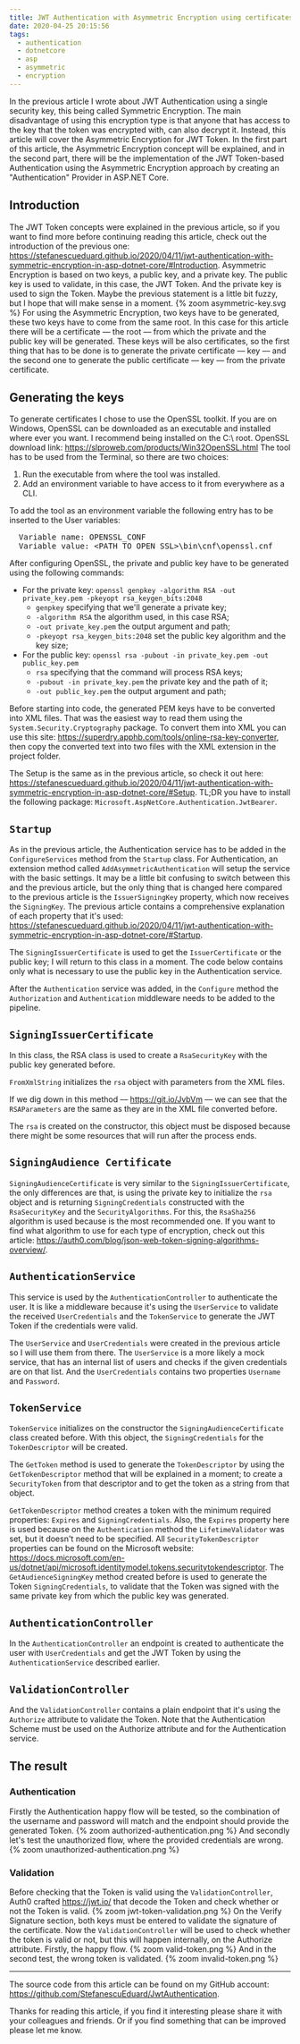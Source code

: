 ```yaml
---
title: JWT Authentication with Asymmetric Encryption using certificates in ASP.NET Core
date: 2020-04-25 20:15:56
tags:
  - authentication
  - dotnetcore
  - asp
  - asymmetric
  - encryption
---
```


<!-- markdownlint-disable MD033 -->

In the previous article I wrote about JWT Authentication using a single security key, this being called Symmetric Encryption. The main disadvantage of using this encryption type is that anyone that has access to the key that the token was encrypted with, can also decrypt it. Instead, this article will cover the Asymmetric Encryption for JWT Token.
In the first part of this article, the Asymmetric Encryption concept will be explained, and in the second part, there will be the implementation of the JWT Token-based Authentication using the Asymmetric Encryption approach by creating an "Authentication" Provider in ASP.NET Core.

## Introduction

The JWT Token concepts were explained in the previous article, so if you want to find more before continuing reading this article, check out the introduction of the previous one: <https://stefanescueduard.github.io/2020/04/11/jwt-authentication-with-symmetric-encryption-in-asp-dotnet-core/#Introduction>.
Asymmetric Encryption is based on two keys, a public key, and a private key. The public key is used to validate, in this case, the JWT Token. And the private key is used to sign the Token. Maybe the previous statement is a little bit fuzzy, but I hope that will make sense in a moment.
{% zoom asymmetric-key.svg %}
For using the Asymmetric Encryption, two keys have to be generated, these two keys have to come from the same root. In this case for this article there will be a certificate &ndash;&ndash; the root &ndash;&ndash; from which the private and the public key will be generated. These keys will be also certificates, so the first thing that has to be done is to generate the private certificate &ndash;&ndash; key &ndash;&ndash; and the second one to generate the public certificate &ndash;&ndash; key &ndash;&ndash; from the private certificate.

## Generating the keys

To generate certificates I chose to use the OpenSSL toolkit. If you are on Windows, OpenSSL can be downloaded as an executable and installed where ever you want. I recommend being installed on the C:\ root.
OpenSSL download link: <https://slproweb.com/products/Win32OpenSSL.html>
The tool has to be used from the Terminal, so there are two choices:

1. Run the executable from where the tool was installed.
2. Add an environment variable to have access to it from everywhere as a CLI.

To add the tool as an environment variable the following entry has to be inserted to the User variables:
<pre>
  Variable name: OPENSSL_CONF
  Variable value: &lt;PATH_TO_OPEN_SSL&gt;\bin\cnf\openssl.cnf
</pre>
After configuring OpenSSL, the private and public key have to be generated using the following commands:

- For the private key: `openssl genpkey -algorithm RSA -out private_key.pem -pkeyopt rsa_keygen_bits:2048`
  - `genpkey` specifying that we'll generate a private key;
  - `-algorithm RSA` the algorithm used, in this case RSA;
  - `-out private_key.pem` the output argument and path;
  - `-pkeyopt rsa_keygen_bits:2048` set the public key algorithm and the key size;
- For the public key: `openssl rsa -pubout -in private_key.pem -out public_key.pem`
  - `rsa` specifying that the command will process RSA keys;
  - `-pubout -in private_key.pem` the private key and the path of it;
  - `-out public_key.pem` the output argument and path;
  
Before starting into code, the generated PEM keys have to be converted into XML files. That was the easiest way to read them using the `System.Security.Cryptography` package.
To convert them into XML you can use this site: <https://superdry.apphb.com/tools/online-rsa-key-converter>, then copy the converted text into two files with the XML extension in the project folder.

The Setup is the same as in the previous article, so check it out here: <https://stefanescueduard.github.io/2020/04/11/jwt-authentication-with-symmetric-encryption-in-asp-dotnet-core/#Setup>. TL;DR you have to install the following package: `Microsoft.AspNetCore.Authentication.JwtBearer`.

## `Startup`

As in the previous article, the Authentication service has to be added in the `ConfigureServices` method from the `Startup` class. For Authentication, an extension method called `AddAsymmetricAuthentication` will setup the service with the basic settings.
It may be a little bit confusing to switch between this and the previous article, but the only thing that is changed here compared to the previous article is the `IssuerSigningKey` property, which now receives the `SigningKey`. The previous article contains a comprehensive explanation of each property that it's used: <https://stefanescueduard.github.io/2020/04/11/jwt-authentication-with-symmetric-encryption-in-asp-dotnet-core/#Startup>.

The `SigningIssuerCertificate` is used to get the `IssuerCertificate` or the public key; I will return to this class in a moment. The code below contains only what is necessary to use the public key in the Authentication service.
<script src="https://gist.github.com/StefanescuEduard/4671d82a5b710017313b45f0b7dbd0af.js"></script>

After the `Authentication` service was added, in the `Configure` method the `Authorization` and `Authentication` middleware needs to be added to the pipeline.
<script src="https://gist.github.com/StefanescuEduard/3b7f8d14b342b24609d32d519976d391.js"></script>

## `SigningIssuerCertificate`

In this class, the RSA class is used to create a `RsaSecurityKey` with the public key generated before.
<script src="https://gist.github.com/StefanescuEduard/c766ed9e3e9ac416c8f483e088840f0d.js"></script>
`FromXmlString` initializes the `rsa` object with parameters from the XML files.
<!-- markdownlint-disable no-bare-urls -->
If we dig down in this method &ndash;&ndash; https://git.io/JvbVm &ndash;&ndash; we can see that the `RSAParameters` are the same as they are in the XML file converted before.

The `rsa` is created on the constructor, this object must be disposed because there might be some resources that will run after the process ends.
<script src="https://gist.github.com/StefanescuEduard/e104237af473b67124c0c6cf2cfe79c4.js"></script>

## `SigningAudience Certificate`

`SigningAudienceCertificate` is very similar to the `SigningIssuerCertificate`, the only differences are that, is using the private key to initialize the `rsa` object and is returning `SigningCredentials` constructed with the `RsaSecurityKey` and the `SecurityAlgorithms`. For this, the `RsaSha256` algorithm is used because is the most recommended one. If you want to find what algorithm to use for each type of encryption, check out this article: <https://auth0.com/blog/json-web-token-signing-algorithms-overview/>.
<script src="https://gist.github.com/StefanescuEduard/1dadcc525127a60f62e8b0b19f8abf46.js"></script>

## `AuthenticationService`

This service is used by the `AuthenticationController` to authenticate the user. It is like a middleware because it's using the `UserService` to validate the received `UserCredentials` and the `TokenService` to generate the JWT Token if the credentials were valid.

The `UserService` and `UserCredentials` were created in the previous article so I will use them from there. The `UserService` is a more likely a mock service, that has an internal list of users and checks if the given credentials are on that list. And the `UserCredentials` contains two properties `Username` and `Password`.
<script src="https://gist.github.com/StefanescuEduard/fc8c8776b5b10c235d0ec90a03baddf3.js"></script>

## `TokenService`

`TokenService` initializes on the constructor the `SigningAudienceCertificate` class created before. With this object, the `SigningCredentials` for the `TokenDescriptor` will be created.
<script src="https://gist.github.com/StefanescuEduard/7ca742437c69dc1cfb04cc31587b74d2.js"></script>

The `GetToken` method is used to generate the `TokenDescriptor` by using the `GetTokenDescriptor` method that will be explained in a moment; to create a `SecurityToken` from that descriptor and to get the token as a string from that object.
<script src="https://gist.github.com/StefanescuEduard/915e50db78f2ca12eaa67063e760abf1.js"></script>

`GetTokenDescriptor` method creates a token with the minimum required properties: `Expires` and `SigningCredentials`. Also, the `Expires` property here is used because on the `Authentication` method the `LifetimeValidator` was set, but it doesn't need to be specified.
All `SecurityTokenDescriptor` properties can be found on the Microsoft website: <https://docs.microsoft.com/en-us/dotnet/api/microsoft.identitymodel.tokens.securitytokendescriptor>.
The `GetAudienceSigningKey` method created before is used to generate the Token `SigningCredentials`, to validate that the Token was signed with the same private key from which the public key was generated.
<script src="https://gist.github.com/StefanescuEduard/207fc69fd317387a32581f83506fc04b.js"></script>

## `AuthenticationController`

In the `AuthenticationController` an endpoint is created to authenticate the user with `UserCredentials` and get the JWT Token by using the `AuthenticationService` described earlier.
<script src="https://gist.github.com/StefanescuEduard/6c177445d14a723ac78abf737a1c2b80.js"></script>

## `ValidationController`

And the `ValidationController` contains a plain endpoint that it's using the `Authorize` attribute to validate the Token. Note that the Authentication Scheme must be used on the Authorize attribute and for the Authentication service.
<script src="https://gist.github.com/StefanescuEduard/800e5b2315d5086c47b58dc3bb74a7dc.js"></script>

## The result

### Authentication

Firstly the Authentication happy flow will be tested, so the combination of the username and password will match and the endpoint should provide the generated Token.
{% zoom authorized-authentication.png %}
And secondly let's test the unauthorized flow, where the provided credentials are wrong.
{% zoom unauthorized-authentication.png %}

### Validation

Before checking that the Token is valid using the `ValidationController`, Auth0 crafted <https://jwt.io/> that decode the Token and check whether or not the Token is valid.
{% zoom jwt-token-validation.png %}
On the Verify Signature section, both keys must be entered to validate the signature of the certificate.
Now the `ValidationController` will be used to check whether the token is valid or not, but this will happen internally, on the Authorize attribute. Firstly, the happy flow.
{% zoom valid-token.png %}
And in the second test, the wrong token is validated.
{% zoom invalid-token.png %}

---

The source code from this article can be found on my GitHub account: <https://github.com/StefanescuEduard/JwtAuthentication>.

Thanks for reading this article, if you find it interesting please share it with your colleagues and friends. Or if you find something that can be improved please let me know.
